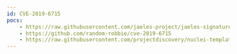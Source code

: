 ```yaml
---
id: CVE-2019-6715
pocs:
    - https://raw.githubusercontent.com/jaeles-project/jaeles-signatures/master/cves/wordpress-rfi-cve-2019-6715.yaml
    - https://github.com/random-robbie/cve-2019-6715
    - https://raw.githubusercontent.com/projectdiscovery/nuclei-templates/master/cves/CVE-2019-6715.yaml
---
```

